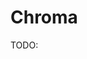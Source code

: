 # Chroma

TODO:

<!-- REFERENCES -->

[^ingrahm2023illuminating]: Ingraham, J. B., Baranov, M., Costello, Z., Barber, K. W., Wang, W., Ismail, A., ... & Grigoryan, G. (2023). Illuminating protein space with a programmable generative model. Nature, 623(7989), 1070-1078. DOI: [10.1038/s41586-023-06728-8](https://doi.org/10.1038/s41586-023-06728-8)
